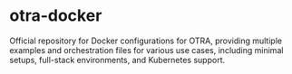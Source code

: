 # otra-docker
Official repository for Docker configurations for OTRA, providing multiple examples and orchestration files for various use cases, including minimal setups, full-stack environments, and Kubernetes support.
